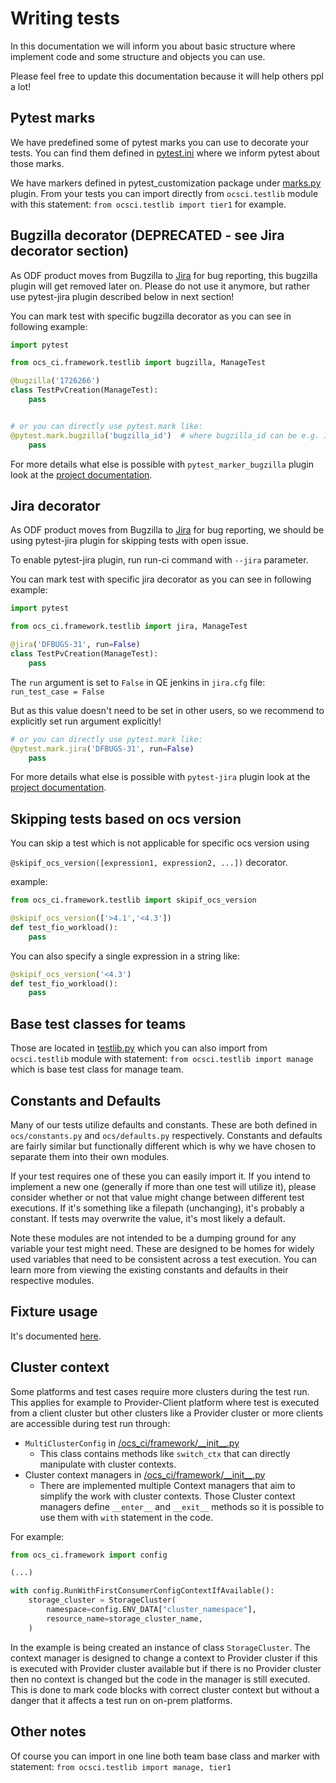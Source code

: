 # Writing tests

In this documentation we will inform you about basic structure where implement
code and some structure and objects you can use.

Please feel free to update this documentation because it will help others ppl
a lot!

## Pytest marks

We have predefined some of pytest marks you can use to decorate your tests.
You can find them defined in [pytest.ini](https://github.com/red-hat-storage/ocs-ci/tree/master/pytest.ini) where we inform
pytest about those marks.

We have markers defined in pytest_customization package under
[marks.py](https://github.com/red-hat-storage/ocs-ci/tree/master/ocs_ci/framework/pytest_customization/marks.py) plugin. From your tests you
can import directly from `ocsci.testlib` module with this statement:
`from ocsci.testlib import tier1` for example.

## Bugzilla decorator (DEPRECATED - see Jira decorator section)

As ODF product moves from Bugzilla to [Jira](https://issues.redhat.com/projects/DFBUGS/) for bug reporting, this bugzilla plugin will get removed later on.
Please do not use it anymore, but rather use pytest-jira plugin described below in next section!

You can mark test with specific bugzilla decorator as you can see in following
example:

```python
import pytest

from ocs_ci.framework.testlib import bugzilla, ManageTest

@bugzilla('1726266')
class TestPvCreation(ManageTest):
    pass


# or you can directly use pytest.mark like:
@pytest.mark.bugzilla('bugzilla_id')  # where bugzilla_id can be e.g. 1726266
    pass
```

For more details what else is possible with `pytest_marker_bugzilla` plugin
look at the
[project documentation](https://github.com/eanxgeek/pytest_marker_bugzilla).

## Jira decorator

As ODF product moves from Bugzilla to [Jira](https://issues.redhat.com/projects/DFBUGS/) for bug
reporting, we should be using pytest-jira plugin for skipping tests with open issue.

To enable pytest-jira plugin, run run-ci command with `--jira` parameter.

You can mark test with specific jira decorator as you can see in following
example:

```python
import pytest

from ocs_ci.framework.testlib import jira, ManageTest

@jira('DFBUGS-31', run=False)
class TestPvCreation(ManageTest):
    pass
```

The `run` argument is set to `False` in QE jenkins in `jira.cfg` file:
`run_test_case = False`

But as this value doesn't need to be set in other users, so we recommend to explicitly set run
argument explicitly!

```python
# or you can directly use pytest.mark like:
@pytest.mark.jira('DFBUGS-31', run=False)
    pass
```

For more details what else is possible with `pytest-jira` plugin
look at the
[project documentation](https://github.com/rhevm-qe-automation/pytest_jira).

## Skipping tests based on ocs version

You can skip a test which is not applicable for specific ocs version using

```@skipif_ocs_version([expression1, expression2, ...])``` decorator.

example:
```python
from ocs_ci.framework.testlib import skipif_ocs_version

@skipif_ocs_version(['>4.1','<4.3'])
def test_fio_workload():
    pass
```

You can also specify a single expression in a string like:
```python
@skipif_ocs_version('<4.3')
def test_fio_workload():
    pass
```

## Base test classes for teams

Those are located in [testlib.py](https://github.com/red-hat-storage/ocs-ci/tree/master/ocs_ci/framework/testlib.py) which you can also
import from `ocsci.testlib` module with statement:
`from ocsci.testlib import manage` which is base test class for manage team.


## Constants and Defaults

Many of our tests utilize defaults and constants. These are both defined in
`ocs/constants.py` and `ocs/defaults.py` respectively. Constants and defaults
are fairly similar but functionally different which is why we have chosen
to separate them into their own modules.

If your test requires one of these you can easily import it.
If you intend to implement a new one (generally if more than one test will
utilize it), please consider whether or not that value might change between
different test executions. If it's something like a filepath (unchanging),
it's probably a constant. If tests may overwrite the value, it's most likely a
default.

Note these modules are not intended to be a dumping ground for any variable
your test might need. These are designed to be homes for widely used variables
that need to be consistent across a test execution. You can learn more from
viewing the existing constants and defaults in their respective modules.

## Fixture usage

It's documented [here](./fixture_usage.md).

## Cluster context

Some platforms and test cases require more clusters during the test run.
This applies for example to Provider-Client platform where test is executed
from a client cluster but other clusters like a Provider cluster or more
clients are accessible during test run through:

- `MultiClusterConfig` in [/ocs\_ci/framework/\_\_init\_\_.py](https://github.com/red-hat-storage/ocs-ci/tree/master/ocs_ci/framework/__init__.py)
  - This class contains methods like `switch_ctx` that can directly manipulate
with cluster contexts.
- Cluster context managers in [/ocs\_ci/framework/\_\_init\_\_.py](https://github.com/red-hat-storage/ocs-ci/tree/master/ocs_ci/framework/__init__.py)
  - There are implemented multiple Context managers that aim to simplify the
work with cluster contexts. Those Cluster context managers define `__enter__`
and `__exit__` methods so it is possible to use them with `with` statement
in the code.

For example:
```python
from ocs_ci.framework import config

(...)

with config.RunWithFirstConsumerConfigContextIfAvailable():
    storage_cluster = StorageCluster(
        namespace=config.ENV_DATA["cluster_namespace"],
        resource_name=storage_cluster_name,
    )
```

In the example is being created an instance of class `StorageCluster`.
The context manager is designed to change a context to Provider cluster if
this is executed with Provider cluster available but if there is no Provider
cluster then no context is changed but the code in the manager is still
executed. This is done to mark code blocks with correct cluster context but
without a danger that it affects a test run on on-prem platforms.

## Other notes

Of course you can import in one line both team base class and marker with
statement: `from ocsci.testlib import manage, tier1`

